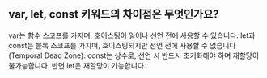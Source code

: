 ## var, let, const 키워드의 차이점은 무엇인가요?
var는 함수 스코프를 가지며, 호이스팅이 일어나 선언 전에 사용할 수 있습니다. let과 const는 블록 스코프를 가지며, 호이스팅되지만 선언 전에 사용할 수 없습니다(Temporal Dead Zone). const는 상수로, 선언 시 반드시 초기화해야 하며 재할당이 불가능합니다. 반면 let은 재할당이 가능합니다.